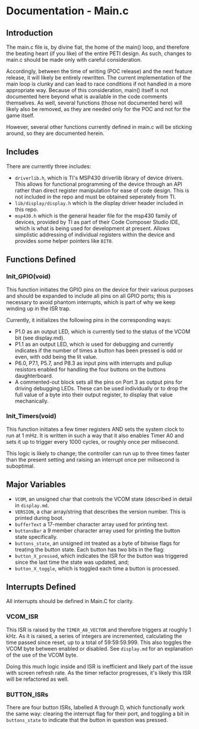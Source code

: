# Documentation - Main.c
## Introduction
The main.c file is, by divine fiat, the home of the main() loop, and therefore the beating heart (if you like) of the entire PETI design. As such, changes to main.c should be made only with careful consideration.

Accordingly, between the time of writing (POC release) and the next feature release, it will likely be entirely rewritten. The current implementation of the main loop is clunky and can lead to race conditions if not handled in a more appropriate way. Because of this consideration, main() itself is not documented here beyond what is available in the code comments themselves. As well, several functions (those not documented here) will likely also be removed, as they are needed only for the POC and not for the game itself.

However, several other functions currently defined in main.c will be sticking around, so they are documented herein.

## Includes
There are currently three includes:
- `driverlib.h`, which is TI's MSP430 driverlib library of device drivers. This allows for functional programming of the device through an API rather than direct register manipulation for ease of code design. This is not included in the repo and must be obtained seperately from TI.
- `lib/display/display.h` which is the display driver header included in this repo.
- `msp430.h` which is the general header file for the msp430 family of devices, provided by TI as part of their Code Composer Studio IDE, which is what is being used for development at present. Allows simplistic addressing of individual registers within the device and provides some helper pointers like `BIT0`.

## Functions Defined

### Init_GPIO(void)
This function initiates the GPIO pins on the device for their various purposes and should be expanded to include all pins on all GPIO ports; this is necessary to avoid phantom interrupts, which is part of why we keep winding up in the ISR trap.

Currently, it initializes the following pins in the corresponding ways:
- P1.0 as an output LED, which is currently tied to the status of the VCOM bit (see display.md).
- P1.1 as an output LED, which is used for debugging and currently indicates if the number of times a button has been pressed is odd or even, with odd being the lit value.
- P6.0, P7.1, P5.7, and P8.3 as input pins with interrupts and pullup resistors enabled for handling the four buttons on the buttons daughterboard.
- A commented-out block sets all the pins on Port 3 as output pins for driving debugging LEDs. These can be used individually or to drop the full value of a byte into their output register, to display that value mechanically.

### Init_Timers(void)
This function initiates a few timer registers AND sets the system clock to run at 1 mHz. It is written in such a way that it also enables Timer A0 and sets it up to trigger every 1000 cycles, or roughly once per milisecond.

This logic is likely to change; the controller can run up to three times faster than the present setting and raising an interrupt once per milisecond is suboptimal.

## Major Variables
- `VCOM`, an unsigned char that controls the VCOM state (described in detail in `display.md`.
- `VERSION`, a char array/string that describes the version number. This is printed during boot.
- `bufferText` a 17-member character array used for printing text.
- `buttonsBar` a 9 member character array used for printing the button state specifically.
- `buttons_state`, an unsigned int treated as a byte of bitwise flags for treating the button state. Each button has two bits in the flag:
 - `button_X_pressed`, which indicates the ISR for the button was triggered since the last time the state was updated, and;
 - `button_X_toggle`, which is toggled each time a button is processed.

## Interrupts Defined
All interrupts should be defined in Main.C for clarity.

### VCOM_ISR
This ISR is raised by the `TIMER_A0_VECTOR` and therefore triggers at roughly 1 kHz. As it is raised, a series of integers are incremented, calculating the time passed since reset, up to a total of 59:59:59.999. This also toggles the VCOM byte between enabled or disabled. See `display.md` for an explanation of the use of the VCOM byte.

Doing this much logic inside and ISR is inefficient and likely part of the issue with screen refresh rate. As the timer refactor progresses, it's likely this ISR will be refactored as well.

### BUTTON_ISRs
There are four button ISRs, labelled A through D, which functionally work the same way: clearing the interrupt flag for their port, and toggling a bit in `buttons_state` to indicate that the button in question was pressed.
